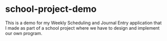 # school-project-demo
This is a demo for my Weekly Scheduling and Journal Entry application that I made as part of a school project where we have to design and implement our own program.
